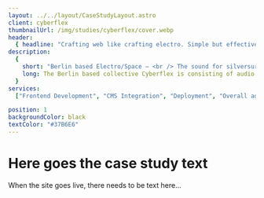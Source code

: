 ```yaml
---
layout: ../../layout/CaseStudyLayout.astro
client: cyberflex
thumbnailUrl: /img/studies/cyberflex/cover.webp
header:
  { headline: "Crafting web like crafting electro. Simple but effective." }
description:
  {
    short: "Berlin based Electro/Space — <br /> The sound for silversurfers and b boys.",
    long: The Berlin based collective Cyberflex is consisting of audio and visual artists. While focusing on styles that are yet to come they are aiming to embrace the cultural adaptions of old school originators into current lifestyles.,
  }
services:
  ["Frontend Development", "CMS Integration", "Deployment", "Overall advisory"]

position: 1
backgroundColor: black
textColor: "#37B6E6"
---
```


# Here goes the case study text
When the site goes live, there needs to be text here...

